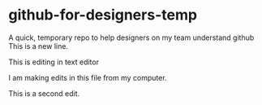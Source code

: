 # github-for-designers-temp
A quick, temporary repo to help designers on my team understand github
This is a new line. 


This is editing in text editor

I am making edits in this file from my computer.

This is a second edit.

